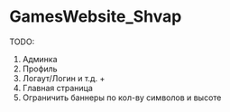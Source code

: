 # GamesWebsite_Shvap

TODO:
1. Админка
2. Профиль 
3. Логаут/Логин и т.д. +
4. Главная страница
5. Ограничить баннеры по кол-ву символов и высоте